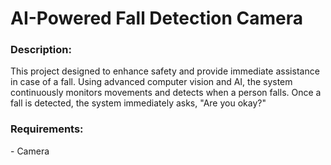 <h1>AI-Powered Fall Detection Camera</h1>

<h3>Description:</h3>
This project designed to enhance safety and provide immediate assistance in case of a fall. Using advanced computer vision and AI, the system continuously monitors movements and detects when a person falls. Once a fall is detected, the system immediately asks, "Are you okay?"

<h3>Requirements:</h3>
 - Camera
